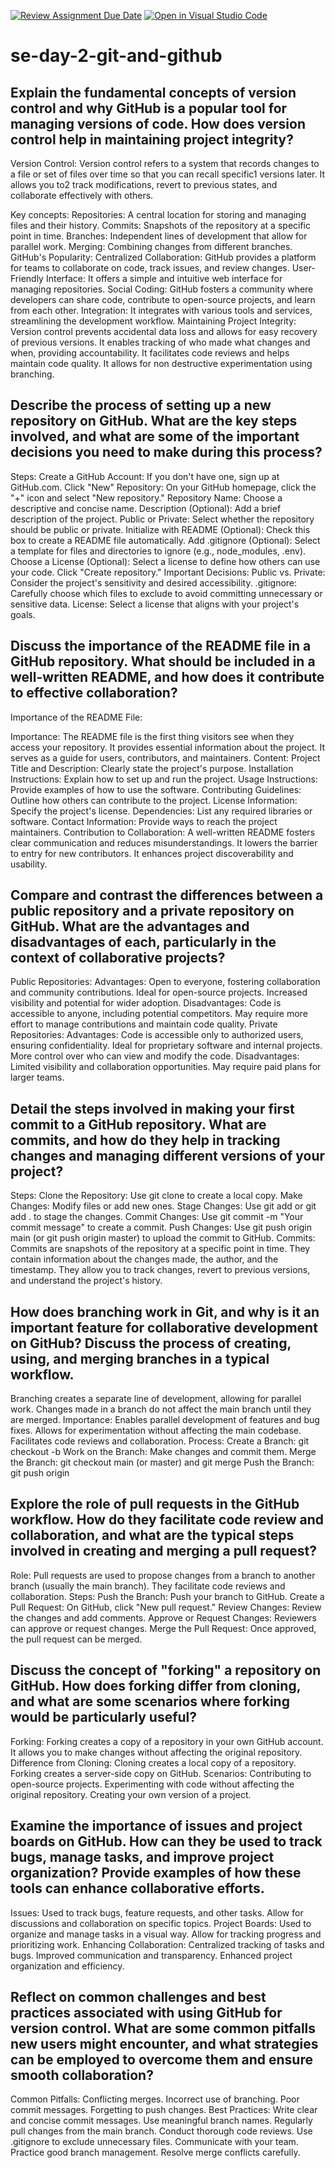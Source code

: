 [![Review Assignment Due Date](https://classroom.github.com/assets/deadline-readme-button-22041afd0340ce965d47ae6ef1cefeee28c7c493a6346c4f15d667ab976d596c.svg)](https://classroom.github.com/a/8wgCKhpZ)
[![Open in Visual Studio Code](https://classroom.github.com/assets/open-in-vscode-2e0aaae1b6195c2367325f4f02e2d04e9abb55f0b24a779b69b11b9e10269abc.svg)](https://classroom.github.com/online_ide?assignment_repo_id=18489324&assignment_repo_type=AssignmentRepo)
# se-day-2-git-and-github
## Explain the fundamental concepts of version control and why GitHub is a popular tool for managing versions of code. How does version control help in maintaining project integrity?
Version Control:
Version control refers to a system that records changes to a file or set of files over time so that you can recall specific1 versions later. It allows you to2 track modifications, revert to previous states, and collaborate effectively with others.   

Key concepts:
Repositories: A central location for storing and managing files and their history.
Commits: Snapshots of the repository at a specific point in time.
Branches: Independent lines of development that allow for parallel work.
Merging: Combining changes from different branches.
GitHub's Popularity:
Centralized Collaboration: GitHub provides a platform for teams to collaborate on code, track issues, and review changes.
User-Friendly Interface: It offers a simple and intuitive web interface for managing repositories.
Social Coding: GitHub fosters a community where developers can share code, contribute to open-source projects, and learn from each other.
Integration: It integrates with various tools and services, streamlining the development workflow.
Maintaining Project Integrity:
Version control prevents accidental data loss and allows for easy recovery of previous versions.
It enables tracking of who made what changes and when, providing accountability.
It facilitates code reviews and helps maintain code quality.
It allows for non destructive experimentation using branching.

## Describe the process of setting up a new repository on GitHub. What are the key steps involved, and what are some of the important decisions you need to make during this process?
Steps:
Create a GitHub Account: If you don't have one, sign up at GitHub.com.
Click "New" Repository: On your GitHub homepage, click the "+" icon and select "New repository."
Repository Name: Choose a descriptive and concise name.
Description (Optional): Add a brief description of the project.
Public or Private: Select whether the repository should be public or private.
Initialize with README (Optional): Check this box to create a README file automatically.
Add .gitignore (Optional): Select a template for files and directories to ignore (e.g., node_modules, .env).
Choose a License (Optional): Select a license to define how others can use your code.
Click "Create repository."
Important Decisions:
Public vs. Private: Consider the project's sensitivity and desired accessibility.
.gitignore: Carefully choose which files to exclude to avoid committing unnecessary or sensitive data.
License: Select a license that aligns with your project's goals.

## Discuss the importance of the README file in a GitHub repository. What should be included in a well-written README, and how does it contribute to effective collaboration?
Importance of the README File:

Importance:
The README file is the first thing visitors see when they access your repository. It provides essential information about the project.
It serves as a guide for users, contributors, and maintainers.
Content:
Project Title and Description: Clearly state the project's purpose.
Installation Instructions: Explain how to set up and run the project.
Usage Instructions: Provide examples of how to use the software.
Contributing Guidelines: Outline how others can contribute to the project.
License Information: Specify the project's license.
Dependencies: List any required libraries or software.
Contact Information: Provide ways to reach the project maintainers.
Contribution to Collaboration:
A well-written README fosters clear communication and reduces misunderstandings.
It lowers the barrier to entry for new contributors.
It enhances project discoverability and usability.

## Compare and contrast the differences between a public repository and a private repository on GitHub. What are the advantages and disadvantages of each, particularly in the context of collaborative projects?
Public Repositories:
Advantages:
Open to everyone, fostering collaboration and community contributions.
Ideal for open-source projects.
Increased visibility and potential for wider adoption.
Disadvantages:
Code is accessible to anyone, including potential competitors.
May require more effort to manage contributions and maintain code quality.
Private Repositories:
Advantages:
Code is accessible only to authorized users, ensuring confidentiality.
Ideal for proprietary software and internal projects.
More control over who can view and modify the code.
Disadvantages:
Limited visibility and collaboration opportunities.
May require paid plans for larger teams.
## Detail the steps involved in making your first commit to a GitHub repository. What are commits, and how do they help in tracking changes and managing different versions of your project?

Steps:
Clone the Repository: Use git clone <repository URL> to create a local copy.
Make Changes: Modify files or add new ones.
Stage Changes: Use git add <file name> or git add . to stage the changes.
Commit Changes: Use git commit -m "Your commit message" to create a commit.
Push Changes: Use git push origin main (or git push origin master) to upload the commit to GitHub.
Commits:
Commits are snapshots of the repository at a specific point in time.
They contain information about the changes made, the author, and the timestamp.
They allow you to track changes, revert to previous versions, and understand the project's history.

## How does branching work in Git, and why is it an important feature for collaborative development on GitHub? Discuss the process of creating, using, and merging branches in a typical workflow.
Branching creates a separate line of development, allowing for parallel work.
Changes made in a branch do not affect the main branch until they are merged.
Importance:
Enables parallel development of features and bug fixes.
Allows for experimentation without affecting the main codebase.
Facilitates code reviews and collaboration.
Process:
Create a Branch: git checkout -b <branch name>
Work on the Branch: Make changes and commit them.
Merge the Branch: git checkout main (or master) and git merge <branch name>
Push the Branch: git push origin <branch name>

## Explore the role of pull requests in the GitHub workflow. How do they facilitate code review and collaboration, and what are the typical steps involved in creating and merging a pull request?
Role:
Pull requests are used to propose changes from a branch to another branch (usually the main branch).
They facilitate code reviews and collaboration.
Steps:
Push the Branch: Push your branch to GitHub.
Create a Pull Request: On GitHub, click "New pull request."
Review Changes: Review the changes and add comments.
Approve or Request Changes: Reviewers can approve or request changes.
Merge the Pull Request: Once approved, the pull request can be merged.
## Discuss the concept of "forking" a repository on GitHub. How does forking differ from cloning, and what are some scenarios where forking would be particularly useful?
Forking:
Forking creates a copy of a repository in your own GitHub account.
It allows you to make changes without affecting the original repository.
Difference from Cloning:
Cloning creates a local copy of a repository.
Forking creates a server-side copy on GitHub.
Scenarios:
Contributing to open-source projects.
Experimenting with code without affecting the original repository.
Creating your own version of a project.

## Examine the importance of issues and project boards on GitHub. How can they be used to track bugs, manage tasks, and improve project organization? Provide examples of how these tools can enhance collaborative efforts.
Issues:
Used to track bugs, feature requests, and other tasks.
Allow for discussions and collaboration on specific topics.
Project Boards:
Used to organize and manage tasks in a visual way.
Allow for tracking progress and prioritizing work.
Enhancing Collaboration:
Centralized tracking of tasks and bugs.
Improved communication and transparency.
Enhanced project organization and efficiency.

## Reflect on common challenges and best practices associated with using GitHub for version control. What are some common pitfalls new users might encounter, and what strategies can be employed to overcome them and ensure smooth collaboration?
Common Pitfalls:
Conflicting merges.
Incorrect use of branching.
Poor commit messages.
Forgetting to push changes.
Best Practices:
Write clear and concise commit messages.
Use meaningful branch names.
Regularly pull changes from the main branch.
Conduct thorough code reviews.
Use .gitignore to exclude unnecessary files.
Communicate with your team.
Practice good branch management.
Resolve merge conflicts carefully.
